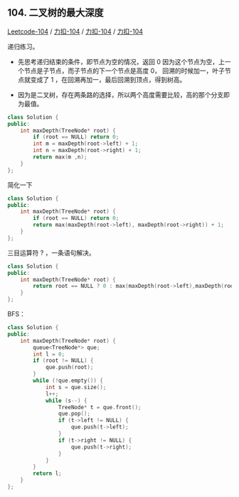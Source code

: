 
## 104. 二叉树的最大深度

[Leetcode-104](https://leetcode.com/problems/maximum-depth-of-binary-tree/description/) / [力扣-104](https://leetcode-cn.com/problems/maximum-depth-of-binary-tree/description/) / [力扣-104](https://leetcode.com/problems/maximum-depth-of-binary-tree/description/) / [力扣-104](https://leetcode-cn.com/problems/maximum-depth-of-binary-tree/description/)

递归练习。

* 先思考递归结束的条件，即节点为空的情况，返回 0 因为这个节点为空，上一个节点是子节点，而子节点的下一个节点是高度 0， 回溯的时候加一，叶子节点就变成了 1 ，在回溯再加一，最后回溯到顶点，得到树高。

* 因为是二叉树，存在两条路的选择，所以两个高度需要比较，高的那个分支即为最值。

```cpp
class Solution {
public:
    int maxDepth(TreeNode* root) {
        if (root == NULL) return 0;
        int m = maxDepth(root->left) + 1;
        int n = maxDepth(root->right) + 1;
        return max(m ,n);
    }
};
```

简化一下

```cpp
class Solution {
public:
    int maxDepth(TreeNode* root) {
        if (root == NULL) return 0;
        return max(maxDepth(root->left), maxDepth(root->right)) + 1;
    }
};
```

三目运算符 ? ，一条语句解决。

```cpp
class Solution {
public:
    int maxDepth(TreeNode* root) {
        return root == NULL ? 0 : max(maxDepth(root->left),maxDepth(root->right)) + 1;
    }
};
```

BFS：

```cpp
class Solution {
public:
    int maxDepth(TreeNode* root) {
        queue<TreeNode*> que;
        int l = 0;
        if (root != NULL) {
            que.push(root);
        }
        while (!que.empty()) {
            int s = que.size();
            l++;
            while (s--) {
                TreeNode* t = que.front();
                que.pop();
                if (t->left != NULL) {
                    que.push(t->left);
                }
                if (t->right != NULL) {
                    que.push(t->right);
                }
            }
        }
        return l;
    }
};
```
